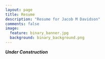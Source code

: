 ```yaml
---
layout: page
title: Resume
description: "Resume for Jacob M Davidson"
comments: false
image:
  feature: binary_banner.jpg
  background: binary_background.png
---
```


***Under Construction***
